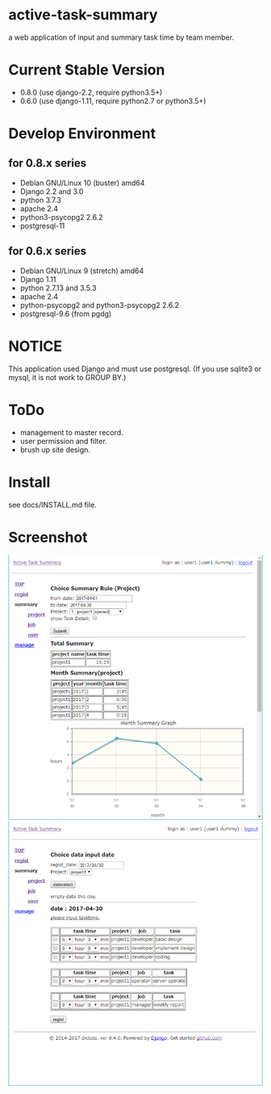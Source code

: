 # active-task-summary

a web application of input and summary task time by team member.

# Current Stable Version

- 0.8.0 (use django-2.2, require python3.5+)
- 0.6.0 (use django-1.11, require python2.7 or python3.5+)

# Develop Environment

## for 0.8.x series

- Debian GNU/Linux 10 (buster) amd64
- Django 2.2 and 3.0
- python 3.7.3
- apache 2.4
- python3-psycopg2 2.6.2
- postgresql-11

## for 0.6.x series

- Debian GNU/Linux 9 (stretch) amd64
- Django 1.11
- python 2.7.13 and 3.5.3
- apache 2.4
- python-psycopg2 and python3-psycopg2 2.6.2
- postgresql-9.6 (from pgdg)

# NOTICE

This application used Django and must use postgresql.
(If you use sqlite3 or mysql, it is not work to GROUP BY.)

# ToDo

- management to master record.
- user permission and filter.
- brush up site design.

# Install

see docs/INSTALL.md file.

# Screenshot

![summary_project](docs/screenshot/summary_project.png "summary project form")
![regist](docs/screenshot/regist.png "regist form")
